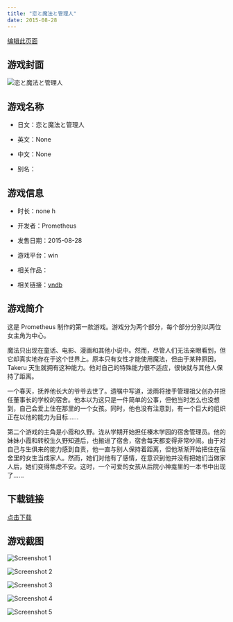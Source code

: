 ```yaml
---
title: "恋と魔法と管理人"
date: 2015-08-28
---
```

[编辑此页面](https://github.com/ACG-3/ADV3-source/blob/main/source/_posts/games/%E6%81%8B%E3%81%A8%E9%AD%94%E6%B3%95%E3%81%A8%E7%AE%A1%E7%90%86%E4%BA%BA.md)

## 游戏封面

![恋と魔法と管理人](https%3A//pan.timero.xyz/onedrive/img_lib_001/%E6%81%8B%E3%81%A8%E9%AD%94%E6%B3%95%E3%81%A8%E7%AE%A1%E7%90%86%E4%BA%BA_cover.avif)


## 游戏名称

- 日文：恋と魔法と管理人
- 英文：None
- 中文：None

- 别名：


## 游戏信息

- 时长：none h
- 开发者：Prometheus
- 发售日期：2015-08-28
- 游戏平台：win
- 相关作品：

- 相关链接：[vndb](https://vndb.org/v16875)


## 游戏简介

这是 Prometheus 制作的第一款游戏。游戏分为两个部分，每个部分分别以两位女主角为中心。

魔法只出现在童话、电影、漫画和其他小说中。然而，尽管人们无法亲眼看到，但它却真实地存在于这个世界上。原本只有女性才能使用魔法，但由于某种原因，Takeru 天生就拥有这种能力。他对自己的特殊能力很不适应，很快就与其他人保持了距离。

一个春天，抚养他长大的爷爷去世了。遗嘱中写道，泷雨将接手管理祖父创办并担任董事长的学校的宿舍。他本以为这只是一件简单的公事，但他当时怎么也没想到，自己会爱上住在那里的一个女孩。同时，他也没有注意到，有一个巨大的组织正在以他的能力为目标......



第二个游戏的主角是小霞和久野。泷从学期开始担任榛木学园的宿舍管理员。他的妹妹小霞和转校生久野知道后，也搬进了宿舍，宿舍每天都变得非常吵闹。由于对自己与生俱来的能力感到自责，他一直与别人保持着距离，但他渐渐开始把住在宿舍里的女生当成家人。然而，她们对他有了感情，在意识到他并没有把她们当做家人后，她们变得焦虑不安。这时，一个可爱的女孩从后院小神龛里的一本书中出现了......




## 下载链接

[点击下载](https://pan.timero.xyz/onedrive/adv_lib_001/%E6%81%8B%E3%81%A8%E9%AD%94%E6%B3%95%E3%81%A8%E7%AE%A1%E7%90%86%E4%BA%BA)


## 游戏截图


![Screenshot 1](https%3A//pan.timero.xyz/onedrive/img_lib_001/%E6%81%8B%E3%81%A8%E9%AD%94%E6%B3%95%E3%81%A8%E7%AE%A1%E7%90%86%E4%BA%BA_Screenshot_1.avif)

![Screenshot 2](https%3A//pan.timero.xyz/onedrive/img_lib_001/%E6%81%8B%E3%81%A8%E9%AD%94%E6%B3%95%E3%81%A8%E7%AE%A1%E7%90%86%E4%BA%BA_Screenshot_2.avif)

![Screenshot 3](https%3A//pan.timero.xyz/onedrive/img_lib_001/%E6%81%8B%E3%81%A8%E9%AD%94%E6%B3%95%E3%81%A8%E7%AE%A1%E7%90%86%E4%BA%BA_Screenshot_3.avif)

![Screenshot 4](https%3A//pan.timero.xyz/onedrive/img_lib_001/%E6%81%8B%E3%81%A8%E9%AD%94%E6%B3%95%E3%81%A8%E7%AE%A1%E7%90%86%E4%BA%BA_Screenshot_4.avif)

![Screenshot 5](https%3A//pan.timero.xyz/onedrive/img_lib_001/%E6%81%8B%E3%81%A8%E9%AD%94%E6%B3%95%E3%81%A8%E7%AE%A1%E7%90%86%E4%BA%BA_Screenshot_5.avif)

